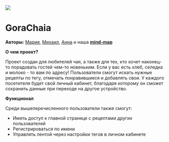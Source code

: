   ![](https://i.pinimg.com/564x/47/f4/bc/47f4bc29794b6e4e25e0ab7ac6507269.jpg)
# GoraChaia
**Авторы:** [Мария](https://github.com/maryvash), [Михаил](https://github.com/fazylovMihail), [Анна](https://github.com/anion111) и наша [**mind-map**](https://miro.com/app/board/uXjVNhFVSLU=/)

**О чем проект?**

Проект создан для любителей чая, а также для тех, кто хочет наконец-то порадовать гостей чем-то новеньким. Если у вас есть хлеб, селедка и молоко - то вам по адресу! Пользователи смогут искать нужные рецепты по тегу, отмечать понравившиеся и добавлять свои. У каждого посетителя будет свой личный кабинет, благодаря которому он сможет сохранить данные при переходе на другое устройство.

**Функционал**

Среди вышеперечисленного пользователи также смогут:

* Иметь доступ к главной странице с рецептами других пользователей
* Регистрироваться по имени
* Управлять лентой через настройки тегов в личном кабинете
